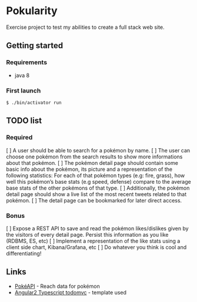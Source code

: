 # Pokularity

Exercise project to test my abilities to create a full stack web site.

## Getting started

### Requirements

 * java 8

### First launch

```
$ ./bin/activator run
```

## TODO list

### Required

[ ] A user should be able to search for a pokémon by name.
[ ] The user can choose one pokémon from the search results to show more informations about that pokémon.
[ ] The pokémon detail page should contain some basic info about the pokémon, its picture and a representation of the following statistics: For each of that pokémon types (e.g: fire, grass), how well this pokémon’s base stats (e.g speed, defense) compare to the average base stats of the other pokémons of that type.
[ ] Additionally, the pokémon detail page should show a live list of the most recent tweets related to that pokémon.
[ ] The detail page can be bookmarked for later direct access.

### Bonus
[ ] Expose a REST API to save and read the pokémon likes/dislikes given by the visitors of every detail page. Persist this information as you like (RDBMS, ES, etc)
[ ] Implement a representation of the like stats using a client side chart, Kibana/Grafana, etc
[ ] Do whatever you think is cool and differentiating!

## Links
 * [PokéAPI](http://pokeapi.co/) - Reach data for pokémon
 * [Angular2 Typescript todomvc](https://github.com/tastejs/todomvc/tree/master/examples/angular2) - template used
